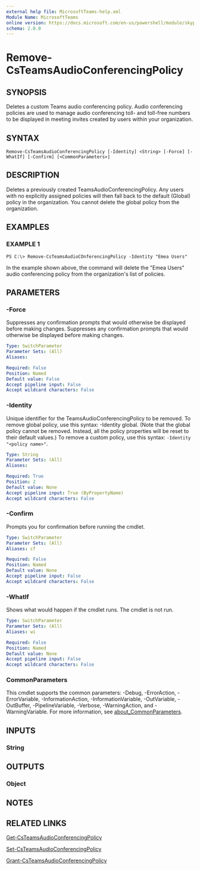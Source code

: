 ```yaml
---
external help file: MicrosoftTeams-help.xml
Module Name: MicrosoftTeams
online version: https://docs.microsoft.com/en-us/powershell/module/skype/remove-csteamsaudioconferencingpolicy
schema: 2.0.0
---
```


# Remove-CsTeamsAudioConferencingPolicy

## SYNOPSIS

Deletes a custom Teams audio conferencing policy. Audio conferencing policies are used to manage audio conferencing toll- and toll-free numbers to be displayed in meeting invites created by users within your organization.

## SYNTAX

```
Remove-CsTeamsAudioConferencingPolicy [-Identity] <String> [-Force] [-WhatIf] [-Confirm] [<CommonParameters>]
```

## DESCRIPTION
Deletes a previously created TeamsAudioConferencingPolicy. Any users with no explicitly assigned policies will then fall back to the default (Global) policy in the organization. You cannot delete the global policy from the organization.

## EXAMPLES

### EXAMPLE 1
```
PS C:\> Remove-CsTeamsAudioCOnferencingPolicy -Identity "Emea Users"
```

In the example shown above, the command will delete the "Emea Users" audio conferencing policy from the organization's list of policies.

## PARAMETERS

### -Force
Suppresses any confirmation prompts that would otherwise be displayed before making changes.
Suppresses any confirmation prompts that would otherwise be displayed before making changes.

```yaml
Type: SwitchParameter
Parameter Sets: (All)
Aliases:

Required: False
Position: Named
Default value: False
Accept pipeline input: False
Accept wildcard characters: False
```

### -Identity
Unique identifier for the TeamsAudioConferencingPolicy to be removed. To remove global policy, use this syntax: -Identity global. (Note that the global policy cannot be removed. Instead, all the policy properties will be reset to their default values.) To remove a custom policy, use this syntax: `-Identity "<policy name>"`.

```yaml
Type: String
Parameter Sets: (All)
Aliases:

Required: True
Position: 2
Default value: None
Accept pipeline input: True (ByPropertyName)
Accept wildcard characters: False
```

### -Confirm
Prompts you for confirmation before running the cmdlet.

```yaml
Type: SwitchParameter
Parameter Sets: (All)
Aliases: cf

Required: False
Position: Named
Default value: None
Accept pipeline input: False
Accept wildcard characters: False
```

### -WhatIf
Shows what would happen if the cmdlet runs.
The cmdlet is not run.

```yaml
Type: SwitchParameter
Parameter Sets: (All)
Aliases: wi

Required: False
Position: Named
Default value: None
Accept pipeline input: False
Accept wildcard characters: False
```

### CommonParameters
This cmdlet supports the common parameters: -Debug, -ErrorAction, -ErrorVariable, -InformationAction, -InformationVariable, -OutVariable, -OutBuffer, -PipelineVariable, -Verbose, -WarningAction, and -WarningVariable. For more information, see [about_CommonParameters](https://go.microsoft.com/fwlink/?LinkID=113216).

## INPUTS

### String
## OUTPUTS

### Object
## NOTES

## RELATED LINKS

[Get-CsTeamsAudioConferencingPolicy](Get-CsTeamsAudioConferencingPolicy.md)

[Set-CsTeamsAudioConferencingPolicy](Set-CsTeamsAudioConferencingPolicy.md)

[Grant-CsTeamsAudioConferencingPolicy](Grant-CsTeamsAudioConferencingPolicy.md)